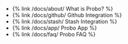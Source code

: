 <ul>
	<li>{% link /docs/about/ What is Probo? %}</li>
	<li>{% link /docs/github/ Github Integration %}</li>
	<li>{% link /docs/stash/ Stash Integration %}</li>
 	<li>{% link /docs/app/ Probo App %}</li>
<!--	<li>{% link /docs/workflow/ Probo Recommended Workflow %}</li> -->
	<li>{% link /docs/faq/ Probo FAQ %}</li>
</ul>
